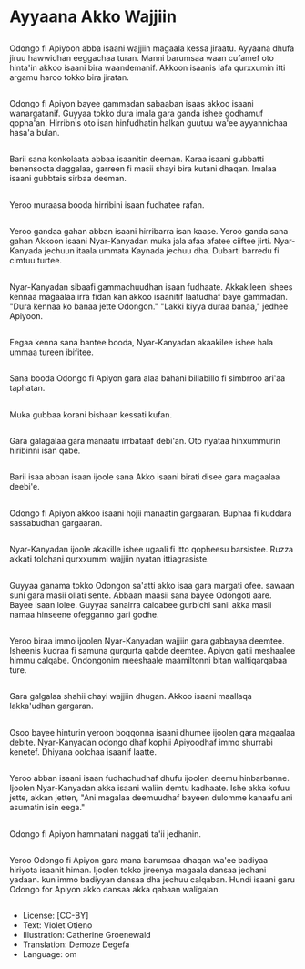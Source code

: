 # Ayyaana Akko Wajjiin

##
Odongo fi Apiyoon abba isaani wajjiin magaala kessa jiraatu. Ayyaana dhufa jiruu hawwidhan eeggachaa turan. Manni barumsaa waan cufamef oto hinta'in akkoo isaani bira waandemanif. Akkoon isaanis lafa qurxxumin itti argamu haroo tokko bira jiratan.

##
Odongo fi Apiyon bayee gammadan sabaaban isaas akkoo isaani wanargatanif. Guyyaa tokko dura imala gara ganda ishee godhamuf qopha'an. Hirribnis oto isan hinfudhatin halkan guutuu wa'ee ayyannichaa hasa'a bulan.

##
Barii sana konkolaata abbaa isaanitin deeman. Karaa isaani gubbatti benensoota daggalaa, garreen fi masii shayi bira kutani dhaqan. Imalaa isaani gubbtais sirbaa deeman.

##
Yeroo muraasa booda hirribini isaan fudhatee rafan.

##
Yeroo gandaa gahan abban isaani hirribarra isan kaase. Yeroo ganda sana gahan Akkoon isaani Nyar-Kanyadan muka jala afaa afatee ciiftee jirti. Nyar-Kanyada jechuun itaala ummata Kaynada jechuu dha. Dubarti barredu fi cimtuu turtee.

##
Nyar-Kanyadan sibaafi gammachuudhan isaan fudhaate. Akkakileen ishees kennaa magaalaa irra fidan kan akkoo isaanitif laatudhaf baye gammadan. "Dura kennaa ko banaa jette Odongon." "Lakki kiyya duraa banaa," jedhee Apiyoon.

##
Eegaa kenna sana bantee booda, Nyar-Kanyadan akaakilee ishee hala ummaa tureen ibifitee.

##
Sana booda Odongo fi Apiyon gara alaa bahani billabillo fi simbrroo ari'aa taphatan.

##
Muka gubbaa korani bishaan kessati kufan.

##
Gara galagalaa gara manaatu irrbataaf debi'an. Oto nyataa hinxummurin hiribinni isan qabe.

##
Barii isaa abban isaan ijoole sana Akko isaani birati disee gara magaalaa deebi'e.

##
Odongo fi Apiyon akkoo isaani hojii manaatin gargaaran. Buphaa fi kuddara sassabudhan gargaaran.

##
Nyar-Kanyadan ijoole akakille ishee ugaali fi itto qopheesu barsistee. Ruzza akkati tolchani qurxxummi wajjiin nyatan ittiagrasiste.

##
Guyyaa ganama tokko Odongon sa'atti akko isaa gara margati ofee. sawaan suni gara masii ollati sente. Abbaan maasii sana bayee Odongoti aare. Bayee isaan lolee. Guyyaa sanairra calqabee gurbichi sanii akka masii namaa hinseene ofegganno gari godhe.

##
Yeroo biraa immo ijoolen Nyar-Kanyadan wajjiin gara gabbayaa deemtee. Isheenis kudraa fi samuna gurgurta qabde deemtee. Apiyon gatii meshaalee himmu calqabe. Ondongonim meeshaale maamiltonni bitan waltiqarqabaa ture.

##
Gara galgalaa shahii chayi wajjiin dhugan. Akkoo isaani maallaqa lakka'udhan gargaran.

##
Osoo bayee hinturin yeroon boqqonna isaani dhumee ijoolen gara magaalaa debite. Nyar-Kanyadan odongo dhaf kophii Apiyoodhaf immo shurrabi kenetef. Dhiyana oolchaa isaanif laatte.

##
Yeroo abban isaani isaan fudhachudhaf dhufu ijoolen deemu hinbarbanne. Ijoolen Nyar-Kanyadan akka isaani waliin demtu kadhaate. Ishe akka kofuu jette, akkan jetten, "Ani magalaa deemuudhaf bayeen dulomme kanaafu ani asumatin isin eega."

##
Odongo fi Apiyon hammatani naggati ta'ii jedhanin.

##
Yeroo Odongo fi Apiyon gara mana barumsaa dhaqan wa'ee badiyaa hiriyota isaanit himan. Ijoolen tokko jireenya magaala dansaa jedhani yadaan. kun immo badiyyan dansaa dha jechuu calqaban. Hundi isaani garu Odongo for Apiyon akko dansaa akka qabaan waligalan.

##
* License: [CC-BY]
* Text: Violet Otieno
* Illustration: Catherine Groenewald
* Translation: Demoze Degefa
* Language: om
